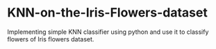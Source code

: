 # KNN-on-the-Iris-Flowers-dataset
Implementing simple KNN classifier using python and use it to classify flowers of Iris flowers dataset.
